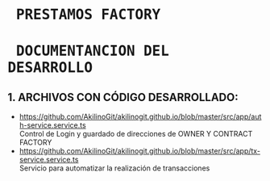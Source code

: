 # <pre>                              PRESTAMOS FACTORY
# <pre>                         DOCUMENTANCION DEL DESARROLLO 
## 1. ARCHIVOS CON CÓDIGO DESARROLLADO:
  - https://github.com/AkilinoGit/akilinogit.github.io/blob/master/src/app/auth-service.service.ts<br>
      Control de Login y guardado de direcciones de OWNER Y CONTRACT FACTORY
  - https://github.com/AkilinoGit/akilinogit.github.io/blob/master/src/app/tx-service.service.ts<br>
      Servicio para automatizar la realización de transacciones 
